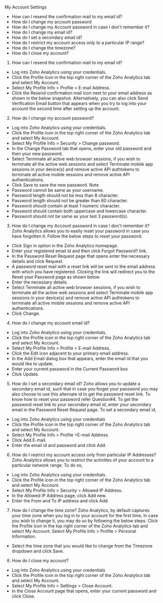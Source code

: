 My Account Settings
- How can I resend the confirmation mail to my email id?
- How do I change my account password
- How do I change my Account password in case I don't remember it?
- How do I change my email id?
- How do I set a secondary email id?
- How do I restrict my account access only to a particular IP range?
- How do I change the timezone?
- How do I close my account?
1. How can I resend the confirmation mail to my email id?
- Log into Zoho Analytics using your credentials.
- Click the Profile icon in the top right corner of the Zoho Analytics tab and select My Account.
- Select My Profile Info > Profile > E-mail Address.
- Click the Resend confirmation mail icon next to your email address as shown in the below snapshot.
Alternatively, you can also click Send Verification Email button that appears when you try to log into your account the second time after setting up the account.
2. How do I change my account password?
- Log into Zoho Analytics using your credentials.
- Click the Profile icon in the top right corner of the Zoho Analytics tab and select My Account.
- Select My Profile Info > Security > Change password.
- In the Change Password tab that opens, enter your old password and then your new password.
- Select Terminate all active web browser sessions, if you wish to terminate all the active web sessions and select Terminate mobile app sessions in your device(s) and remove active API authtokens to terminate all active mobile sessions and remove active API authentications.
- Click Save to save the new password.
Note
- Password cannot be same as your username.
- Password length should not be less than 8 character.
- Password length should not be greater than 60 character.
- Password should contain at least 1 numeric character.
- Password should contain both uppercase and lowercase character.
- Password should not be same as your last 3 password(s).
3. How do I change my Account password in case I don't remember it?
Zoho Analytics allows you to easily reset your password in case you have forgotten it. Follow the below steps to reset your password.
- Click Sign in option in the Zoho Analytics homepage.
- Enter your registered email id and then click Forgot Password? link.
- In the Password Reset Request page that opens enter the necessary details and click Request.
- A password reset mail with a reset link will be sent to the email address with which you have registered. Clicking the link will redirect you to the Reset your Password page as shown below.
- Enter the necessary details.
- Select Terminate all active web browser sessions, if you wish to terminate all the active web sessions and select Terminate mobile app sessions in your device(s) and remove active API authtokens to terminate all active mobile sessions and remove active API authentications.
- Click Change.
4. How do I change my account email id?
- Log into Zoho Analytics using your credentials.
- Click the Profile icon in the top right corner of the Zoho Analytics tab and select My Account.
- Select My Profile Info > Profile > E-mail Address.
- Click the Edit icon adjacent to your primary email address.
- In the Add Email dialog box that appears, enter the email id that you would like to update.
- Enter your current password in the Current Password box
- Click Update.
5. How do I set a secondary email id?
Zoho allows you to update a secondary email id, such that in case you forget your password you may also choose to use this alternate id to get the password reset link. To know how to reset your password refer Question#4.
To get the password reset link to your secondary email id, enter your secondary email in the Password Reset Request page.
To set a secondary email id,
- Log into Zoho Analytics using your credentials
- Click the Profile icon in the top right corner of the Zoho Analytics tab and select My Account.
- Select My Profile Info > Profile >E-mail Address.
- Click Add E-mail.
- Enter the email id and password and click Add.
6. How do I restrict my account access only from particular IP Addresses?
Zoho Analytics allows you to restrict the activities of your account to a particular network range.
To do so,
- Log into Zoho Analytics using your credentials.
- Click the Profile icon in the top right corner of the Zoho Analytics tab and select My Account.
- Select My Profile Info > Security > Allowed IP Address.
- In the Allowed IP Address page, click Add new.
- Enter the From and To IP address and click Add.
7. How do I change the time zone?
Zoho Analytics, by default captures your time zone when you log in to your account for the first time, In case you wish to change it, you may do so by following the below steps.
Click the Profile icon in the top right corner of the Zoho Analytics tab and select My Account.
Select My Profile Info > Profile > Personal Information.
- Select the time zone that you would like to change from the Timezone dropdown and click Save.
8. How do I close my account?
- Log into Zoho Analytics using your credentials
- Click the Profile icon in the top right corner of the Zoho Analytics tab and select My Account.
- Select My Profile Info > Settings > Close Account.
- In the Close Account page that opens, enter your current password and click Close.